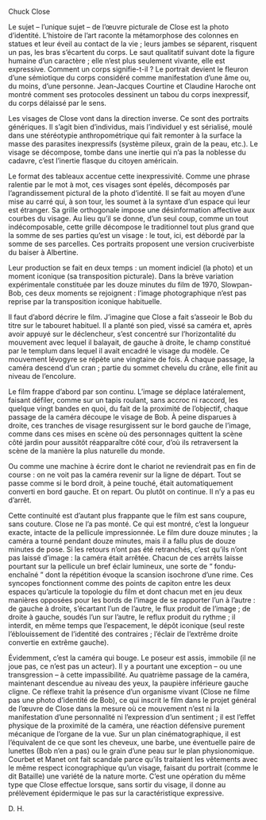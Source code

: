              
Chuck Close
 
Le sujet – l’unique sujet – de l’œuvre picturale de Close est la photo d’identité\. L’histoire de l’art raconte la métamorphose des colonnes en statues et leur éveil au contact de la vie ; leurs jambes se séparent, risquent un pas, les bras s’écartent du corps\. Le saut qualitatif suivant dote la figure humaine d’un caractère ; elle n’est plus seulement vivante, elle est expressive\. Comment un corps signifie\-t\-il ? Le portrait devient le fleuron d’une sémiotique du corps considéré comme manifestation d’une âme ou, du moins, d’une personne\. Jean\-Jacques Courtine et Claudine Haroche ont montré comment ses protocoles dessinent un tabou du corps inexpressif, du corps délaissé par le sens\.
 
Les visages de Close vont dans la direction inverse\. Ce sont des portraits génériques\. Il s’agit bien d’individus, mais l’individuel y est sérialisé, moulé dans une stéréotypie anthropométrique qui fait remonter à la surface la masse des parasites inexpressifs \(système pileux, grain de la peau, etc\.\)\. Le visage se décompose, tombe dans une inertie qui n’a pas la noblesse du cadavre, c’est l’inertie flasque du citoyen américain\.
 
Le format des tableaux accentue cette inexpressivité\. Comme une phrase ralentie par le mot à mot, ces visages sont épelés, décomposés par l’agrandissement pictural de la photo d’identité\. Il se fait au moyen d’une mise au carré qui, à son tour, les soumet à la syntaxe d’un espace qui leur est étranger\. Sa grille orthogonale impose une désinformation affective aux courbes du visage\. Au lieu qu’il se donne, d’un seul coup, comme un tout indécomposable, cette grille décompose le traditionnel tout plus grand que la somme de ses parties qu’est un visage : le tout, ici, est débordé par la somme de ses parcelles\. Ces portraits proposent une version cruciverbiste du baiser à Albertine\.
 
Leur production se fait en deux temps : un moment indiciel \(la photo\) et un moment iconique \(sa transposition picturale\)\. Dans la brève variation expérimentale constituée par les douze minutes du film de 1970, Slowpan\-Bob, ces deux moments se rejoignent : l’image photographique n’est pas reprise par la transposition iconique habituelle\.
 
Il faut d’abord décrire le film\. J’imagine que Close a fait s’asseoir le Bob du titre sur le tabouret habituel\. Il a planté son pied, vissé sa caméra et, après avoir appuyé sur le déclencheur, s’est concentré sur l’horizontalité du mouvement avec lequel il balayait, de gauche à droite, le champ constitué par le templum dans lequel il avait encadré le visage du modèle\. Ce mouvement lévogyre se répète une vingtaine de fois\. À chaque passage, la caméra descend d’un cran ; partie du sommet chevelu du crâne, elle finit au niveau de l’encolure\.
 
Le film frappe d’abord par son continu\. L’image se déplace latéralement, faisant défiler, comme sur un tapis roulant, sans accroc ni raccord, les quelque vingt bandes en quoi, du fait de la proximité de l’objectif, chaque passage de la caméra découpe le visage de Bob\. À peine disparues à droite, ces tranches de visage resurgissent sur le bord gauche de l’image, comme dans ces mises en scène où des personnages quittent la scène côté jardin pour aussitôt réapparaître côté cour, d’où ils retraversent la scène de la manière la plus naturelle du monde\. 
 
Ou comme une machine à écrire dont le chariot ne reviendrait pas en fin de course : on ne voit pas la caméra revenir sur la ligne de départ\. Tout se passe comme si le bord droit, à peine touché, était automatiquement converti en bord gauche\. Et on repart\. Ou plutôt on continue\. Il n’y a pas eu d’arrêt\.
 
Cette continuité est d’autant plus frappante que le film est sans coupure, sans couture\. Close ne l’a pas monté\. Ce qui est montré, c’est la longueur exacte, intacte de la pellicule impressionnée\. Le film dure douze minutes ; la caméra a tourné pendant douze minutes, mais il a fallu plus de douze minutes de pose\. Si les retours n’ont pas été retranchés, c’est qu’ils n’ont pas laissé d’image : la caméra était arrêtée\. Chacun de ces arrêts laisse pourtant sur la pellicule un bref éclair lumineux, une sorte de “ fondu\-enchaîné ” dont la répétition évoque la scansion isochrone d’une rime\. Ces syncopes fonctionnent comme des points de capiton entre les deux espaces qu’articule la topologie du film et dont chacun met en jeu deux manières opposées pour les bords de l’image de se rapporter l’un à l’autre : de gauche à droite, s’écartant l’un de l’autre, le flux produit de l’image ; de droite à gauche, soudés l’un sur l’autre, le reflux produit du rythme ; il interdit, en même temps que l’espacement, le dépôt iconique \(seul reste l’éblouissement de l’identité des contraires ; l’éclair de l’extrême droite convertie en extrême gauche\)\.
 
Évidemment, c’est la caméra qui bouge\. Le poseur est assis, immobile \(il ne joue pas, ce n’est pas un acteur\)\. Il y a pourtant une exception – ou une transgression – à cette impassibilité\. Au quatrième passage de la caméra, maintenant descendue au niveau des yeux, la paupière inférieure gauche cligne\. Ce réflexe trahit la présence d’un organisme vivant \(Close ne filme pas une photo d’identité de Bob\), ce qui inscrit le film dans le projet général de l’œuvre de Close dans la mesure où ce mouvement n’est ni la manifestation d’une personnalité ni l’expression d’un sentiment ; il est l’effet physique de la proximité de la caméra, une réaction défensive purement mécanique de l’organe de la vue\. Sur un plan cinématographique, il est l’équivalent de ce que sont les cheveux, une barbe, une éventuelle paire de lunettes \(Bob n’en a pas\) ou le grain d’une peau sur le plan physionomique\. Courbet et Manet ont fait scandale parce qu’ils traitaient les vêtements avec le même respect iconographique qu’un visage, faisant du portrait \(comme le dit Bataille\) une variété de la nature morte\. C’est une opération du même type que Close effectue lorsque, sans sortir du visage, il donne au prélèvement épidermique le pas sur la caractéristique expressive\.
 
D\. H\.
 

   
